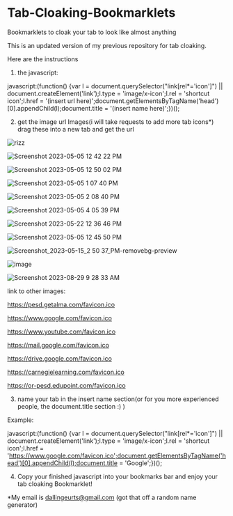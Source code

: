 # Tab-Cloaking-Bookmarklets
Bookmarklets to cloak your tab to look like almost anything

This is an updated version of my previous repository for tab cloaking.

Here are the instructions

1. the javascript:

javascript:(function() {var l = document.querySelector("link[rel*='icon']") || document.createElement('link');l.type = 'image/x-icon';l.rel = 'shortcut icon';l.href = '(insert url here)';document.getElementsByTagName('head')[0].appendChild(l);document.title = '(insert name here)';})();

2. get the image url
Images(i will take requests to add more tab icons*)
drag these into a new tab and get the url

![rizz](https://user-images.githubusercontent.com/130446887/236890346-a33ab9eb-5493-4da8-af8d-b97a3414b458.png)

![Screenshot 2023-05-05 12 42 22 PM](https://user-images.githubusercontent.com/130446887/236891345-ec4905f8-22da-4441-9352-df95b265737a.png)

![Screenshot 2023-05-05 12 50 02 PM](https://user-images.githubusercontent.com/130446887/236891374-3e7dc887-96e6-4082-aa54-3a1343a38938.png)

![Screenshot 2023-05-05 1 07 40 PM](https://user-images.githubusercontent.com/130446887/236898756-c8e32bc6-6a26-4f57-bfcb-5e054b62021e.png)

![Screenshot 2023-05-05 2 08 40 PM](https://user-images.githubusercontent.com/130446887/236898790-94ba9cbe-32db-4b58-b2d8-66ce6e0227fa.png)

![Screenshot 2023-05-05 4 05 39 PM](https://user-images.githubusercontent.com/130446887/236898826-0df7e9b8-e09b-49e8-b164-35319b5a60e1.png)

![Screenshot 2023-05-22 12 36 46 PM](https://github.com/Thydekar/Tab-Cloaking-Bookmarklets-Reupload/assets/130446887/fb6cc7d0-5f1e-4421-91aa-15211ff50538)

![Screenshot 2023-05-05 12 45 50 PM](https://github.com/Thydekar/Tab-Cloaking-Bookmarklets-Reupload/assets/130446887/11ac8387-f512-45c4-9bb2-ebadfe71914a)


![Screenshot_2023-05-15_2 50 37_PM-removebg-preview](https://github.com/Thydekar/Tab-Cloaking-Bookmarklets-Reupload/assets/130446887/9290be7d-b160-4f12-af27-eb016666f4a8)

![image](https://github.com/Thydekar/Tab-Cloaking-Bookmarklets-Reupload/assets/130446887/8257e85b-f148-4fef-ab20-643800acda72)

![Screenshot 2023-08-29 9 28 33 AM](https://github.com/Thydekar/Tab-Cloaking-Bookmarklets-Reupload/assets/130446887/1de5b5f4-65b1-4034-81ee-9c8e8ab63efe)



link to other images:

https://pesd.getalma.com/favicon.ico

https://www.google.com/favicon.ico

https://www.youtube.com/favicon.ico

https://mail.google.com/favicon.ico

https://drive.google.com/favicon.ico

https://carnegielearning.com/favicon.ico

https://or-pesd.edupoint.com/favicon.ico


3. name your tab in the insert name section(or for you more experienced people, the document.title section :) )

Example:

javascript:(function() {var l = document.querySelector("link[rel*='icon']") || document.createElement('link');l.type = 'image/x-icon';l.rel = 'shortcut icon';l.href = 'https://www.google.com/favicon.ico';document.getElementsByTagName('head')[0].appendChild(l);document.title = 'Google';})();


4. Copy your finished javascript into your bookmarks bar and enjoy your tab cloaking Bookmarklet!



*My email is dallingeurts@gmail.com (got that off a random name generator)
